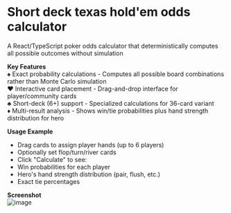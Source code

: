 # Short deck texas hold'em odds calculator
A React/TypeScript poker odds calculator that deterministically computes all possible outcomes without simulation

**Key Features**   
♠ Exact probability calculations - Computes all possible board combinations rather than Monte Carlo simulation  
♥ Interactive card placement - Drag-and-drop interface for player/community cards  
♣ Short-deck (6+) support - Specialized calculations for 36-card variant  
♦ Multi-result analysis - Shows win/tie probabilities plus hand strength distribution for hero  
 

**Usage Example**  
* Drag cards to assign player hands (up to 6 players)  
* Optionally set flop/turn/river cards  
* Click "Calculate" to see:  
 * Win probabilities for each player  
 * Hero's hand strength distribution (pair, flush, etc.)  
 * Exact tie percentages  

**Screenshot**    
![image](https://github.com/user-attachments/assets/d0723966-dc48-4c20-820f-666ad1823d6b)
